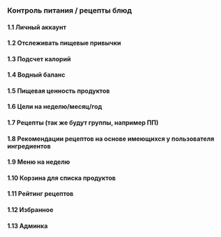 ### Контроль питания / рецепты блюд
#### 1.1 Личный аккаунт
#### 1.2 Отслеживать пищевые привычки
#### 1.3 Подсчет калорий
#### 1.4 Водный баланс
#### 1.5 Пищевая ценность продуктов
#### 1.6 Цели на неделю/месяц/год
#### 1.7 Рецепты (так же будут группы, например ПП)
#### 1.8 Рекомендации рецептов на основе имеющихся у пользователя ингредиентов
#### 1.9 Меню на неделю
#### 1.10 Корзина для списка продуктов
#### 1.11 Рейтинг рецептов
#### 1.12 Избранное
#### 1.13 Админка
